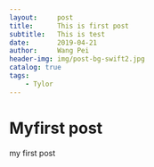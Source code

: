 ```yaml
---
layout:     post
title:      This is first post
subtitle:   This is test
date:       2019-04-21
author:     Wang Pei
header-img: img/post-bg-swift2.jpg
catalog: true
tags:
    - Tylor
---
```



# Myfirst post

my first post

